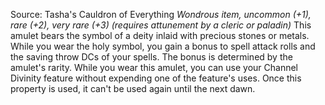Source: Tasha's Cauldron of Everything
*Wondrous item, uncommon (+1), rare (+2), very rare (+3) (requires attunement by a cleric or paladin)*
This amulet bears the symbol of a deity inlaid with precious stones or metals. While you wear the holy symbol, you gain a bonus to spell attack rolls and the saving throw DCs of your spells. The bonus is determined by the amulet's rarity.
While you wear this amulet, you can use your Channel Divinity feature without expending one of the feature's uses. Once this property is used, it can't be used again until the next dawn.